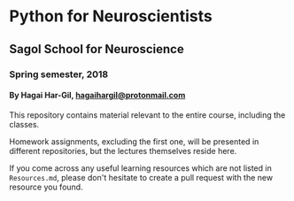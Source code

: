 # Python for Neuroscientists
## Sagol School for Neuroscience
### Spring semester, 2018
#### By Hagai Har-Gil, hagaihargil@protonmail.com

This repository contains material relevant to the entire course,
including the classes.

Homework assignments, excluding the first one, will be presented in different repositories,
but the lectures themselves reside here.

If you come across any useful learning resources which are not listed in `Resources.md`,
please don't hesitate to create a pull request with the new resource you found.